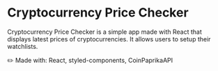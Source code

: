 # Cryptocurrency Price Checker
Cryptocurrency Price Checker is a simple app made with React that displays latest prices of cryptocurrencies. It allows users to setup their watchlists.
<br> 

:pencil2: Made with: React, styled-components, CoinPaprikaAPI
